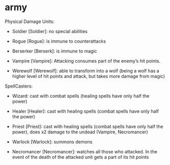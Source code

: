 # army

Physical Damage Units:
- Soldier [Soldier]: no special abilities

- Rogue [Rogue]: is immune to counterattacks

- Berserker [Berserk]: is immune to magic

- Vampire [Vampire]: Attacking consumes part of the enemy’s hit points.

- Werewolf [Werewolf]: able to transform into a wolf 
  (being a wolf has a higher level of hit points and attack, but takes more damage from magic)

SpellCasters:
- Wizard: cast with combat spells (healing spells have only half the power)

- Healer [Healer]: cast with healing spells (combat spells have only half the power)

- Priest [Priest]: cast with healing spells (combat spells have only half the power),
  does x2 damage to the undead (Vampire, Necromancer)
  
- Warlock [Warlock]: summons demons

- Necromancer [Necromancer]: watches all those who attacked.
  In the event of the death of the attacked unit gets a part of its hit points
